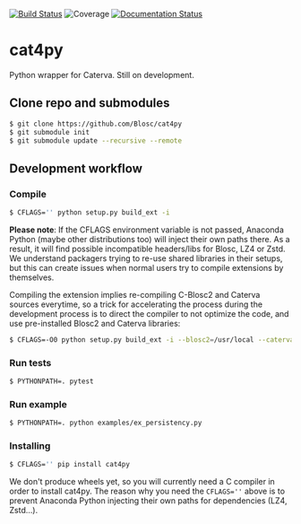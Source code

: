 [![Build Status](https://dev.azure.com/blosc/caterva/_apis/build/status/Blosc.cat4py?branchName=master)](https://dev.azure.com/blosc/caterva/_build/latest?definitionId=1&branchName=master)
![Coverage](https://img.shields.io/azure-devops/coverage/blosc/caterva/1)
[![Documentation Status](https://readthedocs.org/projects/cat4py/badge/?version=latest)](https://cat4py.readthedocs.io/en/latest/?badge=latest)
# cat4py

Python wrapper for Caterva.  Still on development.

## Clone repo and submodules

```sh
$ git clone https://github.com/Blosc/cat4py
$ git submodule init
$ git submodule update --recursive --remote 
```

## Development workflow

### Compile

```sh
$ CFLAGS='' python setup.py build_ext -i
```

**Please note**: If the CFLAGS environment variable is not passed, Anaconda Python (maybe other distributions too) will inject their own paths there. As a result, it will find possible incompatible headers/libs for Blosc, LZ4 or Zstd.  We understand packagers trying to re-use shared libraries in their setups, but this can create issues when normal users try to compile extensions by themselves.

Compiling the extension implies re-compiling C-Blosc2 and Caterva sources everytime, so a trick for accelerating the process during the development process is to direct the compiler to not optimize the code, and use pre-installed Blosc2 and Caterva libraries:

```sh
$ CFLAGS=-O0 python setup.py build_ext -i --blosc2=/usr/local --caterva=/usr/local
```

### Run tests

```sh
$ PYTHONPATH=. pytest
```

### Run example

```sh
$ PYTHONPATH=. python examples/ex_persistency.py
```

### Installing

```sh
$ CFLAGS='' pip install cat4py
```

We don't produce wheels yet, so you will currently need a C compiler in order to install cat4py.  The reason why you need the `CFLAGS=''` above is to prevent Anaconda Python injecting their own paths for dependencies (LZ4, Zstd...). 
